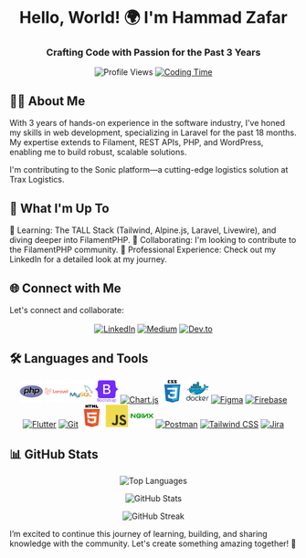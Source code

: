 <h1 align="center">Hello, World! 🌍 I'm Hammad Zafar</h1>
<h3 align="center">Crafting Code with Passion for the Past 3 Years</h3>
<p align="center">
    <img src="https://komarev.com/ghpvc/?username=hammadzafar05&label=Profile%20views&color=0e75b6&style=flat" alt="Profile Views" /> 
    <a href="https://wakatime.com/@b18a6fc9-b7d1-4222-ae38-cf0bdde067e9"><img src="https://wakatime.com/badge/user/b18a6fc9-b7d1-4222-ae38-cf0bdde067e9.svg" alt="Coding Time" /></a>
</p>

<h2>👨‍💻 About Me</h1>
With 3 years of hands-on experience in the software industry, I've honed my skills in web development, specializing in Laravel for the past 18 months. My expertise extends to Filament, REST APIs, PHP, and WordPress, enabling me to build robust, scalable solutions.

I'm contributing to the Sonic platform—a cutting-edge logistics solution at Trax Logistics.

<h2>🚀 What I'm Up To</h1>
🌱 Learning: The TALL Stack (Tailwind, Alpine.js, Laravel, Livewire), and diving deeper into FilamentPHP.
🤝 Collaborating: I'm looking to contribute to the FilamentPHP community.
💼 Professional Experience: Check out my LinkedIn for a detailed look at my journey.

<h2>🌐 Connect with Me</h2>
Let's connect and collaborate:

<p align="center">
    <a href="https://linkedin.com/in/hammadzafar05" target="blank"><img align="center" src="https://raw.githubusercontent.com/rahuldkjain/github-profile-readme-generator/master/src/images/icons/Social/linked-in-alt.svg" alt="LinkedIn" height="30" width="40" /></a>
    <a href="https://medium.com/@hammadzafar05" target="blank"><img align="center" src="https://raw.githubusercontent.com/rahuldkjain/github-profile-readme-generator/master/src/images/icons/Social/medium.svg" alt="Medium" height="30" width="40" /></a>
    <a href="https://dev.to/hammadzafar" target="blank"><img align="center" src="https://raw.githubusercontent.com/rahuldkjain/github-profile-readme-generator/master/src/images/icons/Social/devto.svg" alt="Dev.to" height="30" width="40" /></a>
</p>

<h2>🛠️ Languages and Tools</h2>
<p align="center">
  <a href="https://www.php.net" target="_blank"><img src="https://raw.githubusercontent.com/devicons/devicon/master/icons/php/php-original.svg" alt="PHP" width="40" height="40"/></a>
  <a href="https://laravel.com/" target="_blank"><img src="https://raw.githubusercontent.com/devicons/devicon/master/icons/laravel/laravel-original-wordmark.svg" alt="Laravel" width="40" height="40"/></a>
  <a href="https://www.mysql.com/" target="_blank"><img src="https://raw.githubusercontent.com/devicons/devicon/master/icons/mysql/mysql-original-wordmark.svg" alt="MySQL" width="40" height="40"/></a>
  <a href="https://getbootstrap.com" target="_blank"><img src="https://raw.githubusercontent.com/devicons/devicon/master/icons/bootstrap/bootstrap-plain-wordmark.svg" alt="Bootstrap" width="40" height="40"/></a>
  <a href="https://www.chartjs.org" target="_blank"><img src="https://www.chartjs.org/media/logo-title.svg" alt="Chart.js" width="40" height="40"/></a>
  <a href="https://www.w3schools.com/css/" target="_blank"><img src="https://raw.githubusercontent.com/devicons/devicon/master/icons/css3/css3-original-wordmark.svg" alt="CSS3" width="40" height="40"/></a>
  <a href="https://www.docker.com/" target="_blank"><img src="https://raw.githubusercontent.com/devicons/devicon/master/icons/docker/docker-original-wordmark.svg" alt="Docker" width="40" height="40"/></a>
  <a href="https://www.figma.com/" target="_blank"><img src="https://www.vectorlogo.zone/logos/figma/figma-icon.svg" alt="Figma" width="40" height="40"/></a>
  <a href="https://firebase.google.com/" target="_blank"><img src="https://www.vectorlogo.zone/logos/firebase/firebase-icon.svg" alt="Firebase" width="40" height="40"/></a>
  <a href="https://flutter.dev" target="_blank"><img src="https://www.vectorlogo.zone/logos/flutterio/flutterio-icon.svg" alt="Flutter" width="40" height="40"/></a>
  <a href="https://git-scm.com/" target="_blank"><img src="https://www.vectorlogo.zone/logos/git-scm/git-scm-icon.svg" alt="Git" width="40" height="40"/></a>
  <a href="https://www.w3.org/html/" target="_blank"><img src="https://raw.githubusercontent.com/devicons/devicon/master/icons/html5/html5-original-wordmark.svg" alt="HTML5" width="40" height="40"/></a>
  <a href="https://developer.mozilla.org/en-US/docs/Web/JavaScript" target="_blank"><img src="https://raw.githubusercontent.com/devicons/devicon/master/icons/javascript/javascript-original.svg" alt="JavaScript" width="40" height="40"/></a>
  <a href="https://www.nginx.com" target="_blank"><img src="https://raw.githubusercontent.com/devicons/devicon/master/icons/nginx/nginx-original.svg" alt="Nginx" width="40" height="40"/></a>
  <a href="https://postman.com" target="_blank"><img src="https://www.vectorlogo.zone/logos/getpostman/getpostman-icon.svg" alt="Postman" width="40" height="40"/></a>
  <a href="https://tailwindcss.com/" target="_blank"><img src="https://www.vectorlogo.zone/logos/tailwindcss/tailwindcss-icon.svg" alt="Tailwind CSS" width="40" height="40"/></a>
  <a href="https://jira.atlassian.com/" target="_blank"><img src="https://cdn.jsdelivr.net/gh/devicons/devicon@latest/icons/jira/jira-original.svg" alt="Jira" width="40" height="40" />
</a>
</p>

<h2>📊 GitHub Stats</h2>
<p align="center">
    <img src="https://github-readme-stats.vercel.app/api/top-langs?username=hammadzafar05&show_icons=true&locale=en&layout=compact" alt="Top Languages" />
</p>
<p align="center">
    <img src="https://github-readme-stats.vercel.app/api?username=hammadzafar05&show_icons=true&locale=en" alt="GitHub Stats" />
</p>
<p align="center">
    <img src="https://github-readme-streak-stats.herokuapp.com/?user=hammadzafar05&" alt="GitHub Streak" />
</p>

I’m excited to continue this journey of learning, building, and sharing knowledge with the community. Let's create something amazing together! 🚀

